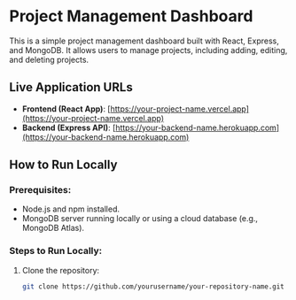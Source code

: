 # Project Management Dashboard

This is a simple project management dashboard built with React, Express, and MongoDB. It allows users to manage projects, including adding, editing, and deleting projects.

## Live Application URLs

- **Frontend (React App)**: [https://your-project-name.vercel.app](https://your-project-name.vercel.app)
- **Backend (Express API)**: [https://your-backend-name.herokuapp.com](https://your-backend-name.herokuapp.com)

## How to Run Locally

### Prerequisites:
- Node.js and npm installed.
- MongoDB server running locally or using a cloud database (e.g., MongoDB Atlas).

### Steps to Run Locally:

1. Clone the repository:

   ```bash
   git clone https://github.com/yourusername/your-repository-name.git
